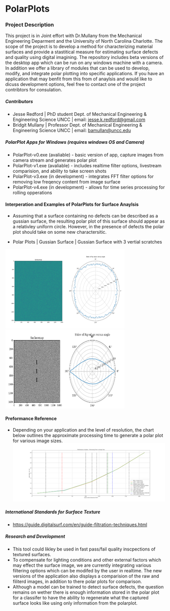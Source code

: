 # PolarPlots

### Project Description
This project is in Joint effort with Dr.Mullany from the Mechanical Engineering Deparment and the University of North Carolina Charlotte.
The scope of the project is to develop a method for characterizing material surfaces and provide a stastitical measure for estimating surface defects and quality using digital imagining. The repository includes beta versions of the desktop app which can be run on any windows machine with a camera. In addition we offer a library of modules that can be used to develop, modify, and integrate polar plotting into specific applications. If you have an application that may benfit from this from of anaylsis and would like to dicuss development options, feel free to contact one of the project contribtors for consulation.

##### Contributors
- Jesse Redford | PhD student Dept. of Mechanical Engineering & Engineering Science UNCC | email: jesse.k.redford@gmail.com 
- Bridgit Mullany | Professor Dept. of Mechanical Engineering & Engineering Science UNCC  | email: bamullan@uncc.edu 

##### PolarPlot Apps for Windows (requires windows OS and Camera)
- PolarPlot-v0.exe (avaliable) - basic version of app, capture images from camera stream and generates polar plot
- PolarPlot-v1.exe (avaliable) - includes realtime filter options, livestream comparision, and ability to take screen shots
- PolarPlot-v3.exe (in development) - integrates FFT filter options for removing low freqency content from image surface 
- PolarPlot-v4.exe (in development) - allows for time series processing for rolling opperations

#### Interperation and Examples of PolarPlots for Surface Anaylsis 
- Assuming that a surface containing no defects can be described as a gussian surface, the resulting polar plot of this surface should appear as a relativley uniform circle.
However, in the presence of defects the polar plot should take on some new charactersitic. 

- Polar Plots | Gussian Surface | Gussian Surface with 3 vertial scratches

<img src="https://github.com/Jesse-Redford/PolarPlots/blob/master/gussian_surface.png" width="375" height="250"> <img src="https://github.com/Jesse-Redford/PolarPlots/blob/master/gussian_surface_with_defects.png" width="375" height="250"> 

<!--  | Real Gussian Surface with 3 vertial scratches, with and without filtering <img src="https://github.com/Jesse-Redford/PolarPlots/blob/master/real_gussian_surface_with_defects.png" width="250" height="250"> 
##### Requirments
- Desktop application - windows OS and Camera 
- API - pip install requirments.txt
-->

#### Preformance Reference 
- Depending on your application and the level of resolution, the chart below outlines the approximate processing time to generate a polar plot for various image sizes.
![PolarPlot](https://github.com/Jesse-Redford/PolarPlots/blob/master/Processing_Analysis_time_vs_image_size.png)

##### International Standards for Surface Texture
- https://guide.digitalsurf.com/en/guide-filtration-techniques.html


##### Research and Development
- This tool could likley be used in fast pass/fail quality inscpections of textured surfaces. 
- To compensate for lighting conditions and other external factors which may effect the surface image, we are currently integrating various filtering options which can be modifed by the user in realtime. The new versions of the application also displays a comparision of the raw and filiterd images, in addition to there polar plots for comparison.
- Although a model can be trained to detect surface defects, the question remains on wether there is enough information stored in the polar plot for a classifer to have the ability to regenerate what the captured surface looks like using only information from the polarplot.



